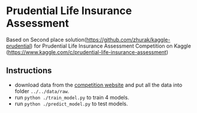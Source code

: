 # Prudential Life Insurance Assessment 

Based on Second place solution(https://github.com/zhurak/kaggle-prudential) for Prudential Life Insurance Assessment Competition on Kaggle (https://www.kaggle.com/c/prudential-life-insurance-assessment)


## Instructions

* download data from the [competition website](https://www.kaggle.com/c/crowdflower-search-relevance/data) and put all the data into folder `../../data/raw`.
* run `python ./train_model.py` to train 4 models.
* run `python ./predict_model.py` to test models.